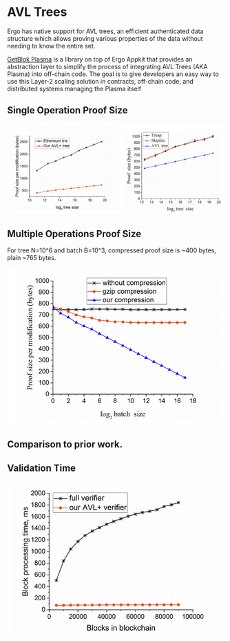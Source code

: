 # AVL Trees

Ergo has native support for AVL trees, an efficient authenticated data structure which allows proving various properties of the data without needing to know the entire set.

[GetBlok Plasma](plasma.md) is a library on top of Ergo Appkit that provides an abstraction layer to simplify the process of integrating AVL Trees (AKA Plasma) into off-chain code. The goal is to give developers an easy way to use this Layer-2 scaling solution in contracts, off-chain code, and distributed systems managing the Plasma itself 




## Single Operation Proof Size

![Single Operation Proof Size](../../assets/img/avl/single_op_proof.png)

## Multiple Operations Proof Size
For tree N=10^6 and batch B=10^3, compressed proof size is ~400 bytes, plain ~765 bytes.

![](../../assets/img/avl/multiple_op_proof.png)

## Comparison to prior work.

## Validation Time
![](../../assets/img/avl/validation_time.png)